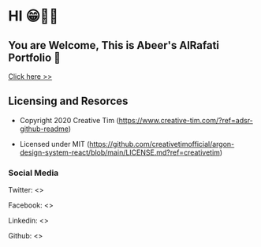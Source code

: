 # HI  😁👋🏻

## You are Welcome, This is Abeer's AlRafati Portfolio 🤗  

[Click here >> ](https://eloquent-mcnulty-01c65b.netlify.app/)

## Licensing and Resorces

- Copyright 2020 Creative Tim (https://www.creative-tim.com/?ref=adsr-github-readme)

- Licensed under MIT (https://github.com/creativetimofficial/argon-design-system-react/blob/main/LICENSE.md?ref=creativetim)


### Social Media

Twitter: <>

Facebook: <>

Linkedin: <>

Github: <>
